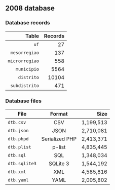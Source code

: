 ## 2008 database

### Database records

| Table          | Records |
| --------------:| -------:|
| `uf`           |      27 |
| `mesorregiao`  |     137 |
| `microrregiao` |     558 |
| `municipio`    |    5564 |
| `distrito`     |   10104 |
| `subdistrito`  |     471 |

### Database files

| File          | Format         | Size      |
| ------------- |:--------------:| ---------:|
| `dtb.csv`     | CSV            | 1,199,513 |
| `dtb.json`    | JSON           | 2,710,081 |
| `dtb.phpd`    | Serialized PHP | 2,413,371 |
| `dtb.plist`   | p-list         | 4,835,445 |
| `dtb.sql`     | SQL            | 1,348,034 |
| `dtb.sqlite3` | SQLite 3       | 1,544,192 |
| `dtb.xml`     | XML            | 4,585,816 |
| `dtb.yaml`    | YAML           | 2,005,802 |
